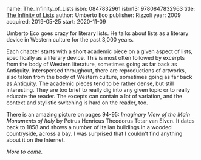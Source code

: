name: The_Infinity_of_Lists
isbn: 0847832961
isbn13: 9780847832963
title: [The Infinity of Lists](https://www.amazon.com/dp/0847832961)
author: Umberto Eco
publisher: Rizzoli
year: 2009
acquired: 2019-05-25
start: 2020-11-09

Umberto Eco goes crazy for literary lists.  He talks about lists as a literary
device in Western culture for the past 3,000 years.

Each chapter starts with a short academic piece on a given aspect of lists,
specifically as a literary device.  This is most often followed by excerpts from
the body of Western literature, sometimes going as far back as Antiquity.
Interspersed throughout, there are reproductions of artworks, also taken from
the body of Western culture, sometimes going as far back as Antiquity.  The
academic pieces tend to be rather dense, but still interesting.  They are too
brief to really dig into any given topic or to really educate the reader.  The
excepts can contain a lot of variation, and the context and stylistic switching
is hard on the reader, too.

There is an amazing picture on pages 94-95: _Imaginary View of the Main
Monuments of Italy_ by Petrus Henricus Theodorus Tetar van Elven.  It dates back
to 1858 and shows a number of Italian buildings in a wooded countryside, across
a bay.  I was surprised that I couldn't find anything about it on the Internet.

_More to come._
